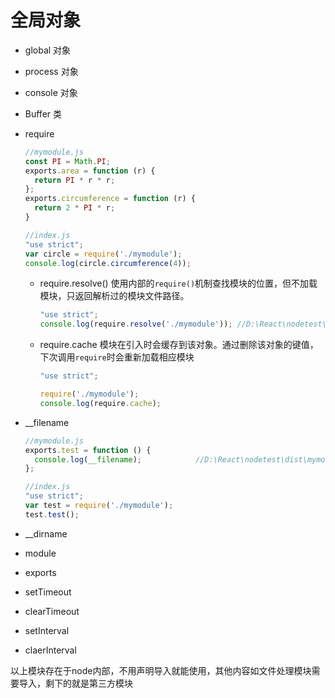 # 全局对象

* global 对象

* process 对象

* console 对象

* Buffer 类

* require 

  ```javascript
  //mymodule.js
  const PI = Math.PI;
  exports.area = function (r) {
    return PI * r * r;
  };
  exports.circumference = function (r) {
    return 2 * PI * r;
  }

  //index.js
  "use strict";
  var circle = require('./mymodule');
  console.log(circle.circumference(4));
  ```

  * require.resolve()  使用内部的`require()`机制查找模块的位置，但不加载模块，只返回解析过的模块文件路径。

    ```javascript
    "use strict";
    console.log(require.resolve('./mymodule'));	//D:\React\nodetest\dist\mymodule.js
    ```

  * require.cache 模块在引入时会缓存到该对象。通过删除该对象的键值，下次调用`require`时会重新加载相应模块

    ```javascript
    "use strict";

    require('./mymodule');
    console.log(require.cache);
    ```

* __filename

  ````javascript
  //mymodule.js
  exports.test = function () {
    console.log(__filename);			//D:\React\nodetest\dist\mymodule.js
  };

  //index.js
  "use strict";
  var test = require('./mymodule');
  test.test();
  ````

* __dirname

* module

* exports

* setTimeout

* clearTimeout

* setInterval

* claerInterval

以上模块存在于node内部，不用声明导入就能使用，其他内容如文件处理模块需要导入，剩下的就是第三方模块
